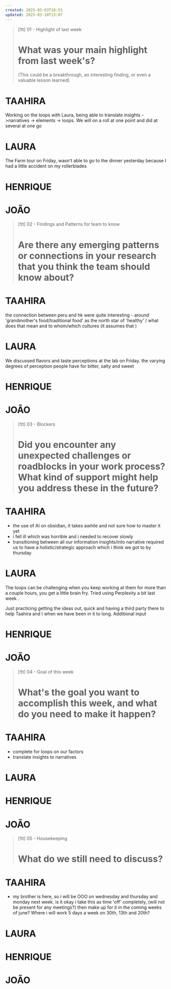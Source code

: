 ```yaml
---
created: 2025-03-03T10:53
updated: 2025-03-10T13:07
---
```


> [!tt] 01 - Highlight of last week
> # What was your main highlight from last week's?
> (This could be a breakthrough, an interesting finding, or even a valuable lesson learned)


# TAAHIRA

Working on the loops with Laura, being able to translate insights ->narratives -> elements -> loops. We will on a roll at one point and did at several at one go 

# LAURA
The Farm tour on Friday, wasn't able to go to the dinner yesterday because I had a little accident on my rollerblades 

# HENRIQUE



# JOÃO




> [!tt] 02 - Findings and Patterns for team to know
> # Are there any emerging patterns or connections in your research that you think the team should know about?


# TAAHIRA

the connection between peru and hk were quite interesting - around 'grandmother's food/traditional food' as the north star of 'healthy' / what does that mean and to whom/which cultures (it assumes that )

# LAURA
We discussed flavors and taste perceptions at the lab on Friday. the varying degrees of perception people have for bitter, salty and sweet 

# HENRIQUE

# JOÃO



> [!tt] 03 - Blockers
> # Did you encounter any unexpected challenges or roadblocks in your work process? What kind of support might help you address these in the future?


# TAAHIRA

- the use of AI on obsidian, it takes awhile and not sure how to master it yet 
- i fell ill which was horrible and i needed to recover slowly 
- transitioning between all our information insights/into narrative required us to have a holistic/strategic approach which i think we got to by thursday 
# LAURA
The loops can be challenging when you keep working at them for more than a couple hours, you get a little brain fry. Tried using Perplexity a bit last week . 

Just practicing getting the ideas out, quick and having a third party there to help Taahira and I when we have been in it to long. Additional input 

# HENRIQUE


# JOÃO




> [!tt] 04 - Goal of this week
> # What's the goal you want to accomplish this week, and what do you need to make it happen?


# TAAHIRA

- complete for loops on our factors
- translate insights to narratives


# LAURA



# HENRIQUE


# JOÃO




> [!tt] 05 - Housekeeping
> # What do we still need to discuss?


# TAAHIRA

- my brother is here, so i will be OOO on wednesday and thursday and monday next week. is it okay i take this as time 'off' completely, (will not be present for any meetings?) then make up for it in the coming weeks of june? Where i will work 5 days a week on 30th, 13th and 20th?

# LAURA


# HENRIQUE


# JOÃO
